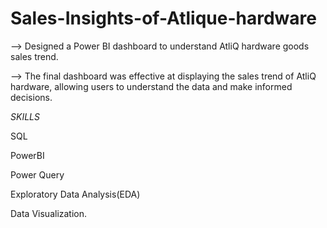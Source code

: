 # Sales-Insights-of-Atlique-hardware

--> Designed a Power BI dashboard to understand AtliQ hardware goods sales trend.

--> The final dashboard was effective at displaying the sales trend of AtliQ hardware, allowing users to understand the data and make informed decisions. 




*SKILLS*

SQL

PowerBI

Power Query

Exploratory Data Analysis(EDA)

Data Visualization.
